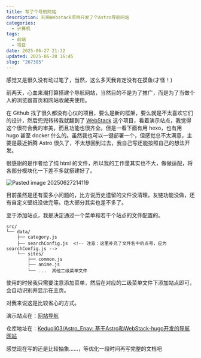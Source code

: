 ```yaml
---
title: 写了个导航网站
description: 利用Webstack项目开发了个Astro导航网站
categories:
  - 计算机
tags:
  - 前端
  - 项目
date: 2025-06-27 21:32
updated: 2025-06-28 16:45
slug: "267385"
---
```


感觉又是很久没有动过笔了，当然，这么多天我肯定没有在摸鱼(才怪！)

前两天，心血来潮打算搭建个导航网站，当然目的不是为了推广，而是为了当做个人的浏览器首页和网站收藏夹使用。

在 Github 找了很久都没有心仪的项目，要么是新的框架，要么就是不太喜欢它们的设计，然后兜兜转转我就翻到了 [WebStack](https://github.com/WebStackPage/WebStackPage.github.io) 这个项目，看着演示站点，我觉得这个很符合我的审美，而且功能也很齐全。但是一看下面有用 hexo，也有用 hugo 甚至 docker 什么的。虽然我也可以一键部署一个，但感觉总不太满意，主要是最近折腾 Astro 很久了，不太想回到过去，我自己写还能按照自己的想法开发。

很感谢的是作者给了纯 html 的文件，所以我的工作量其实也不大，做做适配，将各部分模块化一下差不多就搭建好了。

![Pasted image 20250627214119](https://gcore.jsdelivr.net/gh/Keduoli03/My_img@img/%E5%AF%BC%E8%88%AA%E7%BD%91%E7%AB%99%E5%B1%95%E7%A4%BA.webp)

目前虽然是还有蛮多小问题的，比方说历史遗留的文件没清理，友链功能没做，还有自定义壁纸没做完等。绝大部分其实也差不多了。

至于添加站点，我是决定通过一个菜单和若干个站点的文件配置的。

```text
src/
└── data/
    ├── category.js
    ├── searchConfig.js  <!-- 注意：这里补充了文件名中的点号，应为searchConfig.js -->
    └── sites/
        ├── common.js
        ├── anime.js
        └── ...  其他二级菜单文件
```

使用的时候我只需要注意添加菜单，然后在对应的二级菜单文件下添加站点即可，会自动识别并显示在主页。

对我来说这是比较省心的方式。

演示站点在：[网站导航](https://nav.blueke.top/)

仓库地址在：[Keduoli03/Astro_Enav: 基于Astro和WebStack-hugo开发的导航网站](https://github.com/Keduoli03/Astro_Enav)

感觉现在写的还是比较抽象......，等优化一段时间再写完整的文档吧
